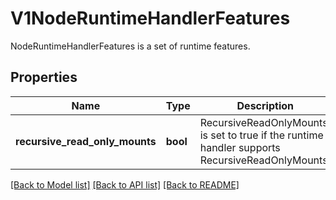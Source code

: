# V1NodeRuntimeHandlerFeatures

NodeRuntimeHandlerFeatures is a set of runtime features.
## Properties
Name | Type | Description | Notes
------------ | ------------- | ------------- | -------------
**recursive_read_only_mounts** | **bool** | RecursiveReadOnlyMounts is set to true if the runtime handler supports RecursiveReadOnlyMounts. | [optional] 

[[Back to Model list]](../README.md#documentation-for-models) [[Back to API list]](../README.md#documentation-for-api-endpoints) [[Back to README]](../README.md)


